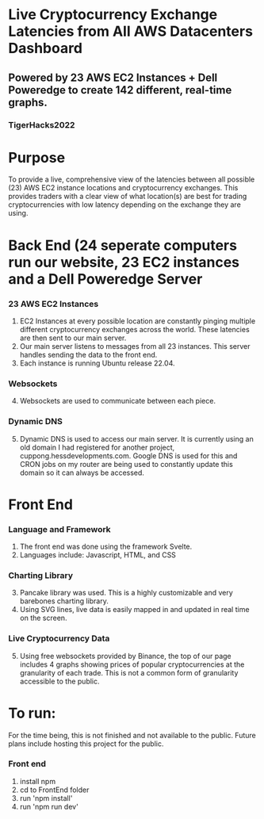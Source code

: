 # Live Cryptocurrency Exchange Latencies from All AWS Datacenters Dashboard 
## Powered by 23 AWS EC2 Instances + Dell Poweredge to create 142 different, real-time graphs.
### TigerHacks2022

# Purpose
To provide a live, comprehensive view of the latencies between all possible (23) AWS EC2 instance locations and cryptocurrency exchanges. This provides traders with a clear view of what location(s) are best for trading cryptocurrencies with low latency depending on the exchange they are using.

# Back End (24 seperate computers run our website, 23 EC2 instances and a Dell Poweredge Server
### 23 AWS EC2 Instances
1. EC2 Instances at every possible location are constantly pinging multiple different cryptocurrency exchanges across the world. These latencies are then sent to our main server.
2. Our main server listens to messages from all 23 instances. This server handles sending the data to the front end.
3. Each instance is running Ubuntu release 22.04.
### Websockets
4. Websockets are used to communicate between each piece. 
### Dynamic DNS
5. Dynamic DNS is used to access our main server. It is currently using an old domain I had registered for another project, cuppong.hessdevelopments.com. Google DNS is used for this and CRON jobs on my router are being used to constantly update this domain so it can always be accessed.

# Front End
### Language and Framework
1. The front end was done using the framework Svelte. 
2. Languages include: Javascript, HTML, and CSS
### Charting Library
3. Pancake library was used. This is a highly customizable and very barebones charting library. 
4. Using SVG lines, live data is easily mapped in and updated in real time on the screen.
### Live Cryptocurrency Data
5. Using free websockets provided by Binance, the top of our page includes 4 graphs showing prices of popular cryptocurrencies at the granularity of each trade. This is not a common form of granularity accessible to the public.


# To run:
For the time being, this is not finished and not available to the public. Future plans include hosting this project for the public. 
### Front end
1. install npm
2. cd to FrontEnd folder
3. run 'npm install'
4. run 'npm run dev'

